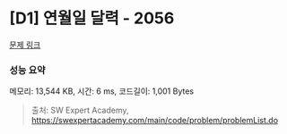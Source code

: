 # [D1] 연월일 달력 - 2056 

[문제 링크](https://swexpertacademy.com/main/code/problem/problemDetail.do?contestProbId=AV5QLkdKAz4DFAUq) 

### 성능 요약

메모리: 13,544 KB, 시간: 6 ms, 코드길이: 1,001 Bytes



> 출처: SW Expert Academy, https://swexpertacademy.com/main/code/problem/problemList.do